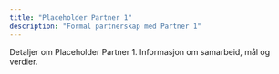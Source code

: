 ```yaml
---
title: "Placeholder Partner 1"
description: "Formal partnerskap med Partner 1"
---
```


Detaljer om Placeholder Partner 1. Informasjon om samarbeid, mål og verdier.
